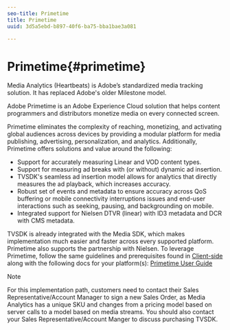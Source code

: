 ```yaml
---
seo-title: Primetime
title: Primetime
uuid: 3d5a5ebd-b897-40f6-ba75-bba1bae3a081

---
```


# Primetime{#primetime}

Media Analytics (Heartbeats) is Adobe’s standardized media tracking solution. It has replaced Adobe's older Milestone model.

Adobe Primetime is an Adobe Experience Cloud solution that helps content programmers and distributors monetize media on every connected screen.

Primetime eliminates the complexity of reaching, monetizing, and activating global audiences across devices by providing a modular platform for media publishing, advertising, personalization, and analytics. Additionally, Primetime offers solutions and value around the following:

* Support for accurately measuring Linear and VOD content types. 
* Support for measuring ad breaks with (or without) dynamic ad insertion. 
* TVSDK's seamless ad insertion model allows for analytics that directly measures the ad playback, which increases accuracy. 
* Robust set of events and metadata to ensure accuracy across QoS buffering or mobile connectivity interruptions issues and end-user interactions such as seeking, pausing, and backgrounding on mobile. 
* Integrated support for Nielsen DTVR (linear) with ID3 metadata and DCR with CMS metadata.

TVSDK is already integrated with the Media SDK, which makes implementation much easier and faster across every supported platform. Primetime also supports the partnership with Nielsen. To leverage Primetime, follow the same guidelines and prerequisites found in [Client-side](/help/intro-to-ava/implementation-paths/client-side-path.md) along with the following docs for your platform(s): [Primetime User Guide](https://helpx.adobe.com/primetime/user-guide.html)

>[!NOTE]
>
>For this implementation path, customers need to contact their Sales Representative/Account Manager to sign a new Sales Order, as Media Analytics has a unique SKU and changes from a pricing model based on server calls to a model based on media streams. You should also contact your Sales Representative/Account Manger to discuss purchasing TVSDK.

